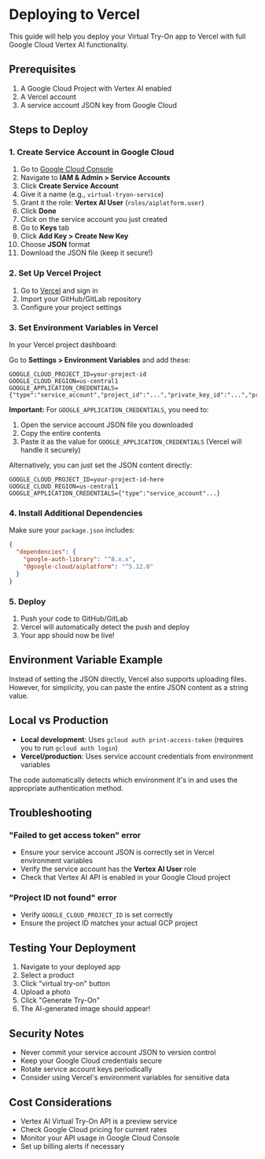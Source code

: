 # Deploying to Vercel

This guide will help you deploy your Virtual Try-On app to Vercel with full Google Cloud Vertex AI functionality.

## Prerequisites

1. A Google Cloud Project with Vertex AI enabled
2. A Vercel account
3. A service account JSON key from Google Cloud

## Steps to Deploy

### 1. Create Service Account in Google Cloud

1. Go to [Google Cloud Console](https://console.cloud.google.com/)
2. Navigate to **IAM & Admin > Service Accounts**
3. Click **Create Service Account**
4. Give it a name (e.g., `virtual-tryon-service`)
5. Grant it the role: **Vertex AI User** (`roles/aiplatform.user`)
6. Click **Done**
7. Click on the service account you just created
8. Go to **Keys** tab
9. Click **Add Key > Create New Key**
10. Choose **JSON** format
11. Download the JSON file (keep it secure!)

### 2. Set Up Vercel Project

1. Go to [Vercel](https://vercel.com) and sign in
2. Import your GitHub/GitLab repository
3. Configure your project settings

### 3. Set Environment Variables in Vercel

In your Vercel project dashboard:

Go to **Settings > Environment Variables** and add these:

```
GOOGLE_CLOUD_PROJECT_ID=your-project-id
GOOGLE_CLOUD_REGION=us-central1
GOOGLE_APPLICATION_CREDENTIALS={"type":"service_account","project_id":"...","private_key_id":"...","private_key":"...","client_email":"...","client_id":"...","auth_uri":"...","token_uri":"...","auth_provider_x509_cert_url":"...","client_x509_cert_url":"..."}
```

**Important:** For `GOOGLE_APPLICATION_CREDENTIALS`, you need to:

1. Open the service account JSON file you downloaded
2. Copy the entire contents
3. Paste it as the value for `GOOGLE_APPLICATION_CREDENTIALS` (Vercel will handle it securely)

Alternatively, you can just set the JSON content directly:

```
GOOGLE_CLOUD_PROJECT_ID=your-project-id-here
GOOGLE_CLOUD_REGION=us-central1
GOOGLE_APPLICATION_CREDENTIALS={"type":"service_account"...}
```

### 4. Install Additional Dependencies

Make sure your `package.json` includes:

```json
{
  "dependencies": {
    "google-auth-library": "^8.x.x",
    "@google-cloud/aiplatform": "^5.12.0"
  }
}
```

### 5. Deploy

1. Push your code to GitHub/GitLab
2. Vercel will automatically detect the push and deploy
3. Your app should now be live!

## Environment Variable Example

Instead of setting the JSON directly, Vercel also supports uploading files. However, for simplicity, you can paste the entire JSON content as a string value.

## Local vs Production

- **Local development**: Uses `gcloud auth print-access-token` (requires you to run `gcloud auth login`)
- **Vercel/production**: Uses service account credentials from environment variables

The code automatically detects which environment it's in and uses the appropriate authentication method.

## Troubleshooting

### "Failed to get access token" error

- Ensure your service account JSON is correctly set in Vercel environment variables
- Verify the service account has the **Vertex AI User** role
- Check that Vertex AI API is enabled in your Google Cloud project

### "Project ID not found" error

- Verify `GOOGLE_CLOUD_PROJECT_ID` is set correctly
- Ensure the project ID matches your actual GCP project

## Testing Your Deployment

1. Navigate to your deployed app
2. Select a product
3. Click "virtual try-on" button
4. Upload a photo
5. Click "Generate Try-On"
6. The AI-generated image should appear!

## Security Notes

- Never commit your service account JSON to version control
- Keep your Google Cloud credentials secure
- Rotate service account keys periodically
- Consider using Vercel's environment variables for sensitive data

## Cost Considerations

- Vertex AI Virtual Try-On API is a preview service
- Check Google Cloud pricing for current rates
- Monitor your API usage in Google Cloud Console
- Set up billing alerts if necessary
